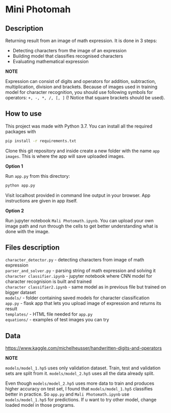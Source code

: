 # Mini Photomah

## Description

Returning result from an image of math expression. It is done in 3 steps:
- Detecting characters from the image of an expression
- Building model that classifies recognised characters
- Evaluating mathematical expression

**NOTE**

Expression can consist of digits and operators for addition, subtraction, multiplication, division and brackets. Because of images used in training model for character recognition, you should use following symbols for operators: `+, -, *, /, [, ]`
(! Notice that square brackets should be used).

## How to use

This project was made with Python 3.7. You can install all the required packages with
```sh
pip install -r requirements.txt
```
Clone this git repository and inside create a new folder with the name  `app images`. This is where the app will save uploaded images.

**Option 1**

Run `app.py` from this directory:
```sh
python app.py
```
Visit localhost provided in command line output in your browser. App instructions are given in app itself.

**Option 2**

Run jupyter notebook `Mali Photomath.ipynb`. You can upload your own image path and run through the cells to get better understanding what is done with the image. 


## Files description


`character_detector.py` - detecting characters from image of math expression\
`parser_and_solver.py` - parsing string of math expression and solving it\
`character classifier.ipynb` - jupyter notebook where CNN model for character recognision is built and trained\
`character classifier2.ipynb` - same model as in previous file but trained on bigger dataset\
`models/` - folder containing saved models for character classification\
`app.py` - flask app that lets you upload image of expression and returns its result\
`templates/` - HTML file needed for `app.py`\
`equations/` - examples of test images you can try

## Data

https://www.kaggle.com/michelheusser/handwritten-digits-and-operators

**NOTE**

`models/model_1.hp5` uses only validation dataset. Train, test and validation sets are split from it.
`models/model_2.hp5` uses all the data already split.

Even though `models/model_2.hp5` uses more data to train and produces higher accuracy on test set, I found that `models/model_1.hp5` classifies better in practice. So `app.py` and `Mali Photomath.ipynb` use `models/model_1.hp5` for predictions. If u want to try other model, change loaded model in those programs.


